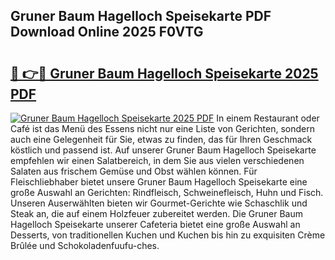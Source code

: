 ## Gruner Baum Hagelloch Speisekarte PDF Download Online 2025 F0VTG

# <h2><a href="http://gc68cme.nevu.top/?p=Gruner+Baum+Hagelloch+Speisekarte">🔗 👉🔴 Gruner Baum Hagelloch Speisekarte 2025 PDF</a></h2>

[![Gruner Baum Hagelloch Speisekarte 2025 PDF](https://i.imgur.com/dBaPXMq.png)](http://gc68cme.nevu.top/?p=Gruner+Baum+Hagelloch+Speisekarte)
In einem Restaurant oder Café ist das Menü des Essens nicht nur eine Liste von Gerichten, sondern auch eine Gelegenheit für Sie, etwas zu finden, das für Ihren Geschmack köstlich und passend ist. Auf unserer Gruner Baum Hagelloch Speisekarte empfehlen wir einen Salatbereich, in dem Sie aus vielen verschiedenen Salaten aus frischem Gemüse und Obst wählen können. Für Fleischliebhaber bietet unsere Gruner Baum Hagelloch Speisekarte eine große Auswahl an Gerichten: Rindfleisch, Schweinefleisch, Huhn und Fisch. Unseren Auserwählten bieten wir Gourmet-Gerichte wie Schaschlik und Steak an, die auf einem Holzfeuer zubereitet werden. Die Gruner Baum Hagelloch Speisekarte unserer Cafeteria bietet eine große Auswahl an Desserts, von traditionellen Kuchen und Kuchen bis hin zu exquisiten Crème Brûlée und Schokoladenfuufu-ches.
